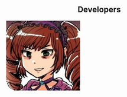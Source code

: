 <head>
<style>
  
  img {
    border-radius: 50%;
  }
  
</style>
</head>
<body>
  
<h2><center>Developers</center></h2>
  
<img src="assets/img/SenseiBambi.jpg" alt="SenseiBambi" style="width:200px">
  
</body>
